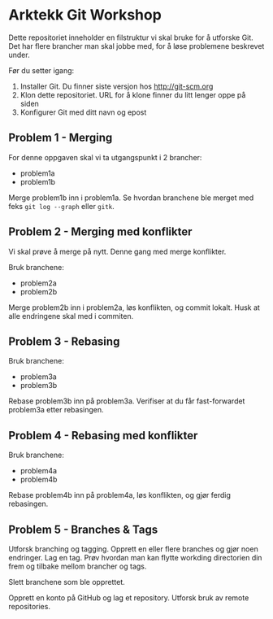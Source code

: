 Arktekk Git Workshop
====================

Dette repositoriet inneholder en filstruktur vi skal bruke for å utforske Git.
Det har flere brancher man skal jobbe med, for å løse problemene beskrevet under.

Før du setter igang:

 1. Installer Git. Du finner siste versjon hos http://git-scm.org
 2. Klon dette repositoriet. URL for å klone finner du litt lenger oppe på siden
 3. Konfigurer Git med ditt navn og epost

Problem 1 - Merging
-------------------

For denne oppgaven skal vi ta utgangspunkt i 2 brancher:

 * problem1a
 * problem1b

Merge problem1b inn i problem1a. Se hvordan branchene ble merget med feks `git
log --graph` eller `gitk`.

Problem 2 - Merging med konflikter
----------------------------------

Vi skal prøve å merge på nytt. Denne gang med merge konflikter.

Bruk branchene:

 * problem2a
 * problem2b

Merge problem2b inn i problem2a, løs konflikten, og commit lokalt. Husk at alle
endringene skal med i commiten.

Problem 3 - Rebasing
--------------------

Bruk branchene:

 * problem3a
 * problem3b

Rebase problem3b inn på problem3a. Verifiser at du får fast-forwardet problem3a etter 
rebasingen.

Problem 4 - Rebasing med konflikter
-----------------------------------

Bruk branchene:

 * problem4a
 * problem4b

Rebase problem4b inn på problem4a, løs konflikten, og gjør ferdig rebasingen.

Problem 5 - Branches & Tags
---------------------------

Utforsk branching og tagging. Opprett en eller flere branches og gjør noen endringer. 
Lag en tag. Prøv hvordan man kan flytte workding directorien din frem og tilbake mellom
brancher og tags.

Slett branchene som ble opprettet.

Opprett en konto på GitHub og lag et repository. Utforsk bruk av remote
repositories.
